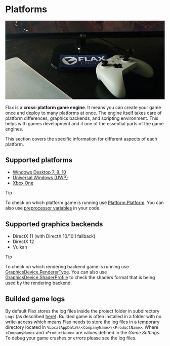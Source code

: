 # Platforms

![Title](media/title.jpg)

Flax is a **cross-platform game engine**. It means you can create your game once and deploy to many platforms at once. The engine itself takes care of platform differences, graphics backends, and scripting environment. This helps with games development and it one of the essential parts of the game engines.

This section covers the specific information for different aspects of each platform.

## Supported platforms

* [Windows Desktop 7, 8, 10](windows.md)
* [Universal Windows (UWP)](uwp.md)
* [Xbox One](xbox-one.md)

> [!TIP]
> To check on which platform game is running use [Platform.Platform](https://docs.flaxengine.com/api/FlaxEngine.Platform.html#FlaxEngine_Application_Platform). You can also use [preprocessor variables](../scripting/preprocessor.md) in your code.

## Supported graphics backends

* DirectX 11 (with DirectX 10/10.1 fallback)
* DirectX 12
* Vulkan

> [!TIP]
> To check on which rendering backend game is running use [GraphicsDevice.RendererType](https://docs.flaxengine.com/api/FlaxEngine.Rendering.GraphicsDevice.html#FlaxEngine_Rendering_GraphicsDevice_RendererType). You can also use [GraphicsDevice.ShaderProfile](https://docs.flaxengine.com/api/FlaxEngine.Rendering.GraphicsDevice.html#FlaxEngine_Rendering_GraphicsDevice_ShaderProfile) to check the shaders format that is being used by the rendering backend.

## Builded game logs

By default Flax stores the log files inside the project folder in subdirectory `Logs` (as described [here](../get-started/project-structure.md)). Builded game is often installed in a folder with no write-access which means Flax needs to store the log files in a temporary directory located in `%LocalAppData%\<CompanyName>\<ProductName>`. Where `<CompanyName>` and `<ProductName>` are values defined in the *Game Settings*. To debug your game crashes or errors please see the log files.

